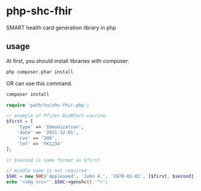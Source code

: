# php-shc-fhir
SMART health card generation library in php

## usage
At first, you should install libraries with composer.
```bash
php composer.phar install
```
OR can use this command.
```bash
composer install
```

```php
require 'path/to/shc-fhir.php';

// example of Pfizer-BioNTech vaccine. 
$first = [
    'type' => 'Immunization',
    'date' => '2021-12-01',
    'cvx' => '208',
    'lot' => 'FK1234'
];

// $second is same format as $first

// middle name is not required
$SHC = new SHC('Appleseed', 'John A.', '1970-01-01', [$first, $second]);
echo '<img src="'.$SHC->genshc().'">';
```
